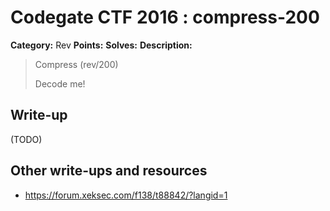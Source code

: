 # Codegate CTF 2016 : compress-200

**Category:** Rev
**Points:** 
**Solves:** 
**Description:**

> Compress (rev/200)
> 
> Decode me!


## Write-up

(TODO)

## Other write-ups and resources

* <https://forum.xeksec.com/f138/t88842/?langid=1> 
